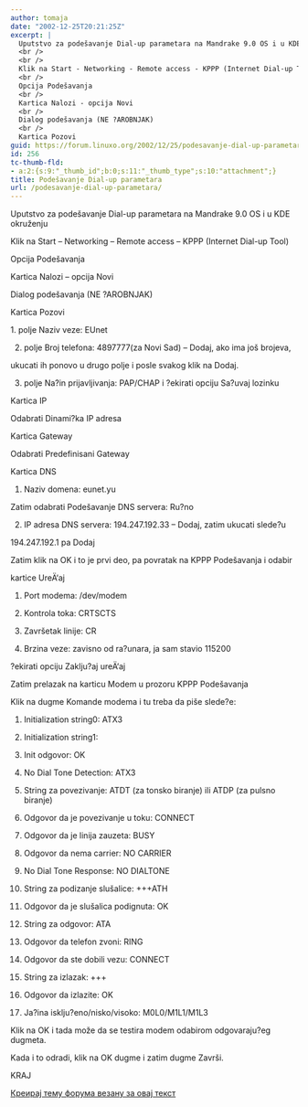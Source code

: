 ```yaml
---
author: tomaja
date: "2002-12-25T20:21:25Z"
excerpt: |
  Uputstvo za podešavanje Dial-up parametara na Mandrake 9.0 OS i u KDE okruženju
  <br />
  <br />
  Klik na Start - Networking - Remote access - KPPP (Internet Dial-up Tool)
  <br />
  Opcija Podešavanja
  <br />
  Kartica Nalozi - opcija Novi
  <br />
  Dialog podešavanja (NE ?AROBNJAK)
  <br />
  Kartica Pozovi
guid: https://forum.linuxo.org/2002/12/25/podesavanje-dial-up-parametara/
id: 256
tc-thumb-fld:
- a:2:{s:9:"_thumb_id";b:0;s:11:"_thumb_type";s:10:"attachment";}
title: Podešavanje Dial-up parametara
url: /podesavanje-dial-up-parametara/
---
```

Uputstvo za podešavanje Dial-up parametara na Mandrake 9.0 OS i u KDE okruženju

Klik na Start &#8211; Networking &#8211; Remote access &#8211; KPPP (Internet Dial-up Tool)  
  
Opcija Podešavanja  
  
Kartica Nalozi &#8211; opcija Novi  
  
Dialog podešavanja (NE ?AROBNJAK)  
  
Kartica Pozovi  
<!--break-->1. polje Naziv veze: EUnet

  
  
2. polje Broj telefona: 4897777(za Novi Sad) &#8211; Dodaj, ako ima još brojeva,  
  
ukucati ih ponovo u drugo polje i posle svakog klik na Dodaj.  
  
3. polje Na?in prijavljivanja: PAP/CHAP i ?ekirati opciju Sa?uvaj lozinku

Kartica IP  
  
Odabrati Dinami?ka IP adresa

Kartica Gateway  
  
Odabrati Predefinisani Gateway

Kartica DNS

1. Naziv domena: eunet.yu  
  
Zatim odabrati Podešavanje DNS servera: Ru?no  
  
2. IP adresa DNS servera: 194.247.192.33 &#8211; Dodaj, zatim ukucati slede?u  
  
194.247.192.1 pa Dodaj

Zatim klik na OK i to je prvi deo, pa povratak na KPPP Podešavanja i odabir  
  
kartice UreÄ‘aj  
  
1. Port modema: /dev/modem  
  
2. Kontrola toka: CRTSCTS  
  
3. Završetak linije: CR  
  
4. Brzina veze: zavisno od ra?unara, ja sam stavio 115200  
  
?ekirati opciju Zaklju?aj ureÄ‘aj

Zatim prelazak na karticu Modem u prozoru KPPP Podešavanja  
  
Klik na dugme Komande modema i tu treba da piše slede?e:  
  
1. Initialization string0: ATX3  
  
2. Initialization string1:  
  
3. Init odgovor: OK  
  
4. No Dial Tone Detection: ATX3  
  
5. String za povezivanje: ATDT (za tonsko biranje) ili ATDP (za pulsno biranje)  
  
6. Odgovor da je povezivanje u toku: CONNECT  
  
7. Odgovor da je linija zauzeta: BUSY  
  
8. Odgovor da nema carrier: NO CARRIER  
  
9. No Dial Tone Response: NO DIALTONE  
  
10. String za podizanje slušalice: +++ATH  
  
11. Odgovor da je slušalica podignuta: OK  
  
12. String za odgovor: ATA  
  
13. Odgovor da telefon zvoni: RING  
  
14. Odgovor da ste dobili vezu: CONNECT  
  
15. String za izlazak: +++  
  
16. Odgovor da izlazite: OK  
  
17. Ja?ina isklju?eno/nisko/visoko: M0L0/M1L1/M1L3  
  
Klik na OK i tada može da se testira modem odabirom odgovaraju?eg dugmeta.

Kada i to odradi, klik na OK dugme i zatim dugme Završi.

KRAJ



[Креирај тему форума везану за овај текст](https://linuxo.org/nova-tema-na-forumu/?se_pid=256)